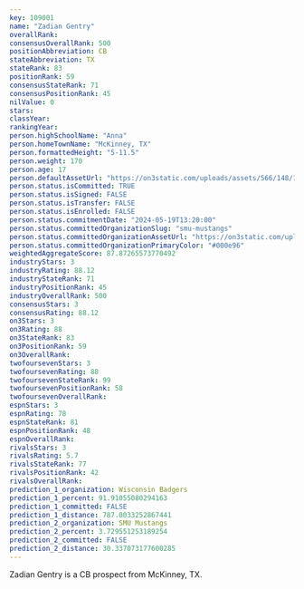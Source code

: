 ```yaml
---
key: 109001
name: "Zadian Gentry"
overallRank: 
consensusOverallRank: 500
positionAbbreviation: CB
stateAbbreviation: TX
stateRank: 83
positionRank: 59
consensusStateRank: 71
consensusPositionRank: 45
nilValue: 0
stars: 
classYear: 
rankingYear: 
person.highSchoolName: "Anna"
person.homeTownName: "McKinney, TX"
person.formattedHeight: "5-11.5"
person.weight: 170
person.age: 17
person.defaultAssetUrl: "https://on3static.com/uploads/assets/566/148/148566.JPG"
person.status.isCommitted: TRUE
person.status.isSigned: FALSE
person.status.isTransfer: FALSE
person.status.isEnrolled: FALSE
person.status.commitmentDate: "2024-05-19T13:20:00"
person.status.committedOrganizationSlug: "smu-mustangs"
person.status.committedOrganizationAssetUrl: "https://on3static.com/uploads/assets/229/150/150229.svg"
person.status.committedOrganizationPrimaryColor: "#000e96"
weightedAggregateScore: 87.87265573770492
industryStars: 3
industryRating: 88.12
industryStateRank: 71
industryPositionRank: 45
industryOverallRank: 500
consensusStars: 3
consensusRating: 88.12
on3Stars: 3
on3Rating: 88
on3StateRank: 83
on3PositionRank: 59
on3OverallRank: 
twofoursevenStars: 3
twofoursevenRating: 88
twofoursevenStateRank: 99
twofoursevenPositionRank: 58
twofoursevenOverallRank: 
espnStars: 3
espnRating: 78
espnStateRank: 81
espnPositionRank: 48
espnOverallRank: 
rivalsStars: 3
rivalsRating: 5.7
rivalsStateRank: 77
rivalsPositionRank: 42
rivalsOverallRank: 
prediction_1_organization: Wisconsin Badgers
prediction_1_percent: 91.91055080294163
prediction_1_committed: FALSE
prediction_1_distance: 787.0033252867441
prediction_2_organization: SMU Mustangs
prediction_2_percent: 3.729551253189254
prediction_2_committed: FALSE
prediction_2_distance: 30.337073177600285
---
```

Zadian Gentry is a CB prospect from McKinney, TX.